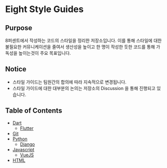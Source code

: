 # Eight Style Guides

## Purpose

8퍼센트에서 작성하는 코드의 스타일을 정리한 저장소입니다.
이를 통해 스타일에 대한 불필요한 커뮤니케이션을 줄여서 생산성을 높이고 한 명이 작성한 듯한 코드를 통해 가독성을 높이는것이 주요 목표입니다.

## Notice

- 스타일 가이드는 팀원간의 합의에 따라 지속적으로 변경됩니다.
- 스타일 가이드에 대한 대부분의 논의는 저장소의 Discussion 을 통해 진행되고 있습니다.

## Table of Contents

- [Dart](Dart)
  - [Flutter](Dart/Flutter)
- [Git](Git)
- [Python](Python)
  - [Django](Python/Django)
- [Javascript](Javascript)
  - [VueJS](Javascript/VueJS)
- [HTML](HTML)

